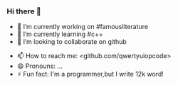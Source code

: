 ### Hi there 👋


- 🔭 I’m currently working on #famousliterature
- 🌱 I’m currently learning #c++
- 👯 I’m looking to collaborate on github
<!--
- 🤔 I’m looking for help with ..
- 💬 Ask me about ...
-->
- 📫 How to reach me: <github.com/qwertyuiopcode>
- 😄 Pronouns: ...
- ⚡ Fun fact: I'm a programmer,but I write 12k word!
